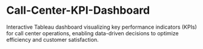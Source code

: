 # Call-Center-KPI-Dashboard
Interactive Tableau dashboard visualizing key performance indicators (KPIs) for call center operations, enabling data-driven decisions to optimize efficiency and customer satisfaction.
